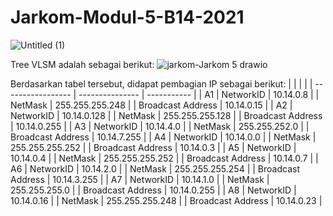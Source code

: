 # Jarkom-Modul-5-B14-2021

![Untitled (1)](https://user-images.githubusercontent.com/45300477/145710982-59757371-2052-4c64-8e02-8a4f908612c5.jpg)

Tree VLSM adalah sebagai berikut:
![jarkom-Jarkom 5 drawio](https://user-images.githubusercontent.com/45300477/145711016-cacf04b7-22a5-48bf-ba84-66a9e7cb1335.png)

Berdasarkan tabel tersebut, didapat pembagian IP sebagai berikut:
|                   |                 |             |
| ----------------- | --------------- | ----------- |
| A1                | NetworkID       | 10.14.0.8   |
| NetMask           | 255.255.255.248 |
| Broadcast Address | 10.14.0.15      |
| A2                | NetworkID       | 10.14.0.128 |
| NetMask           | 255.255.255.128 |
| Broadcast Address | 10.14.0.255     |
| A3                | NetworkID       | 10.14.4.0   |
| NetMask           | 255.255.252.0   |
| Broadcast Address | 10.14.7.255     |
| A4                | NetworkID       | 10.14.0.0   |
| NetMask           | 255.255.255.252 |
| Broadcast Address | 10.14.0.3       |
| A5                | NetworkID       | 10.14.0.4   |
| NetMask           | 255.255.255.252 |
| Broadcast Address | 10.14.0.7       |
| A6                | NetworkID       | 10.14.2.0   |
| NetMask           | 255.255.255.254 |
| Broadcast Address | 10.14.3.255     |
| A7                | NetworkID       | 10.14.1.0   |
| NetMask           | 255.255.255.0   |
| Broadcast Address | 10.14.0.255     |
| A8                | NetworkID       | 10.14.0.16  |
| NetMask           | 255.255.255.248 |
| Broadcast Address | 10.14.0.23      |

